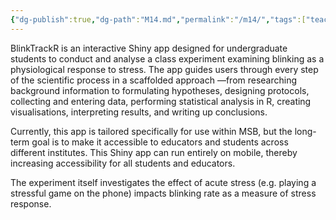 ```yaml
---
{"dg-publish":true,"dg-path":"M14.md","permalink":"/m14/","tags":["teaching","m14"],"noteIcon":""}
---
```


BlinkTrackR is an interactive Shiny app designed for undergraduate students to conduct and analyse a class experiment examining blinking as a physiological response to stress. The app guides users through every step of the scientific process in a scaffolded approach —from researching background information to formulating hypotheses, designing protocols, collecting and entering data, performing statistical analysis in R, creating visualisations, interpreting results, and writing up conclusions. 

Currently, this app is tailored specifically for use within MSB, but the long-term goal is to make it accessible to educators and students across different institutes. This Shiny app can run entirely on mobile, thereby increasing accessibility for all students and educators. 

The experiment itself investigates the effect of acute stress (e.g. playing a stressful game on the phone) impacts blinking rate as a measure of stress response.

